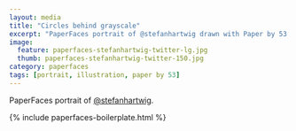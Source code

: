```yaml
---
layout: media
title: "Circles behind grayscale"
excerpt: "PaperFaces portrait of @stefanhartwig drawn with Paper by 53 on an iPad."
image: 
  feature: paperfaces-stefanhartwig-twitter-lg.jpg
  thumb: paperfaces-stefanhartwig-twitter-150.jpg
category: paperfaces
tags: [portrait, illustration, paper by 53]
---
```


PaperFaces portrait of [@stefanhartwig](http://twitter.com/stefanhartwig).

{% include paperfaces-boilerplate.html %}